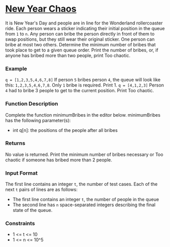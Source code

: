 # [New Year Chaos](https://www.hackerrank.com/challenges/new-year-chaos/problem)
It is New Year's Day and people are in line for the Wonderland rollercoaster ride. Each person wears a sticker indicating their initial position in the queue from `1` to `n`. Any person can bribe the person directly in front of them to swap positions, but they still wear their original sticker. One person can bribe at most two others.
Determine the minimum number of bribes that took place to get to a given queue order. Print the number of bribes, or, if anyone has bribed more than two people, print Too chaotic.

### Example
`q = [1,2,3,5,4,6,7,8]`
If person `5` bribes person `4`, the queue will look like this: `1,2,3,5,4,6,7,8`. Only `1` bribe is required. Print 1.
`q = [4,1,2,3]`
Person `4` had to bribe 3 people to get to the current position. Print Too chaotic.

### Function Description
Complete the function minimumBribes in the editor below.
minimumBribes has the following parameter(s):
- int q[n]: the positions of the people after all bribes

### Returns
No value is returned. Print the minimum number of bribes necessary or Too chaotic if someone has bribed more than 2 people.

### Input Format
The first line contains an integer `t`, the number of test cases.
Each of the next `t` pairs of lines are as follows:
- The first line contains an integer `t`, the number of people in the queue
- The second line has `n` space-separated integers describing the final state of the queue.

### Constraints
- 1 <= t <= 10
- 1 <= n <= 10^5
